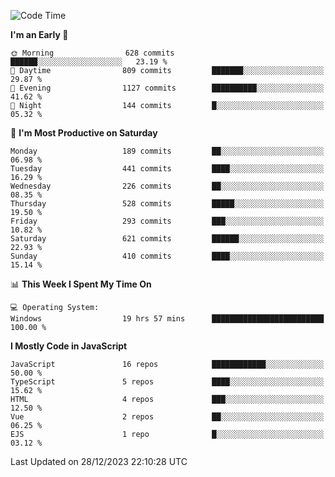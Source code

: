 <!--START_SECTION:waka-->
![Code Time](http://img.shields.io/badge/Code%20Time-3%2C002%20hrs%2044%20mins-blue)

**I'm an Early 🐤** 

```text
🌞 Morning                628 commits         ██████░░░░░░░░░░░░░░░░░░░   23.19 % 
🌆 Daytime                809 commits         ███████░░░░░░░░░░░░░░░░░░   29.87 % 
🌃 Evening                1127 commits        ██████████░░░░░░░░░░░░░░░   41.62 % 
🌙 Night                  144 commits         █░░░░░░░░░░░░░░░░░░░░░░░░   05.32 % 
```
📅 **I'm Most Productive on Saturday** 

```text
Monday                   189 commits         ██░░░░░░░░░░░░░░░░░░░░░░░   06.98 % 
Tuesday                  441 commits         ████░░░░░░░░░░░░░░░░░░░░░   16.29 % 
Wednesday                226 commits         ██░░░░░░░░░░░░░░░░░░░░░░░   08.35 % 
Thursday                 528 commits         █████░░░░░░░░░░░░░░░░░░░░   19.50 % 
Friday                   293 commits         ███░░░░░░░░░░░░░░░░░░░░░░   10.82 % 
Saturday                 621 commits         ██████░░░░░░░░░░░░░░░░░░░   22.93 % 
Sunday                   410 commits         ████░░░░░░░░░░░░░░░░░░░░░   15.14 % 
```


📊 **This Week I Spent My Time On** 

```text
💻 Operating System: 
Windows                  19 hrs 57 mins      █████████████████████████   100.00 % 
```

**I Mostly Code in JavaScript** 

```text
JavaScript               16 repos            ████████████░░░░░░░░░░░░░   50.00 % 
TypeScript               5 repos             ████░░░░░░░░░░░░░░░░░░░░░   15.62 % 
HTML                     4 repos             ███░░░░░░░░░░░░░░░░░░░░░░   12.50 % 
Vue                      2 repos             ██░░░░░░░░░░░░░░░░░░░░░░░   06.25 % 
EJS                      1 repo              █░░░░░░░░░░░░░░░░░░░░░░░░   03.12 % 
```




 Last Updated on 28/12/2023 22:10:28 UTC
<!--END_SECTION:waka-->

<!--
**likaiqiang/likaiqiang** is a ✨ _special_ ✨ repository because its `README.md` (this file) appears on your GitHub profile.

Here are some ideas to get you started:

- 🔭 I’m currently working on ...
- 🌱 I’m currently learning ...
- 👯 I’m looking to collaborate on ...
- 🤔 I’m looking for help with ...
- 💬 Ask me about ...
- 📫 How to reach me: ...
- 😄 Pronouns: ...
- ⚡ Fun fact: ...
-->
